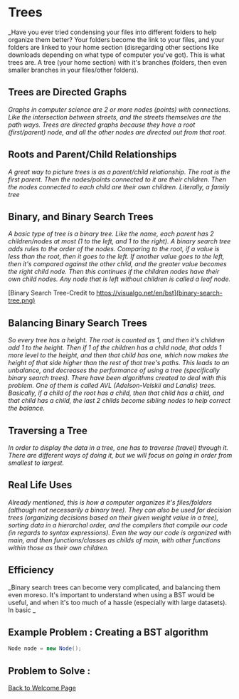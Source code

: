# Trees
_Have you ever tried condensing your files into different folders to help organize them better? Your folders become the link to your files, and your folders are linked to your home section (disregarding other sections like downloads depending on what type of computer you've got). This is what trees are. A tree (your home section) with it's branches (folders, then even smaller branches in your files/other folders).

## Trees are Directed Graphs
_Graphs in computer science are 2 or more nodes (points) with connections. Like the intersection between streets, and the streets themselves are the path ways. Trees are directed graphs because they have a root (first/parent) node, and all the other nodes are directed out from that root._

## Roots and Parent/Child Relationships
_A great way to picture trees is as a parent/child relationship. The root is the first parent. Then the nodes/points connected to it are their children. Then the nodes connected to each child are their own children. Literally, a family tree_

## Binary, and Binary Search Trees
_A basic type of tree is a binary tree. Like the name, each parent has 2 children/nodes at most (1 to the left, and 1 to the right). A binary search tree adds rules to the order of the nodes. Comparing to the root, if a value is less than the root, then it goes to the left. If another value goes to the left, then it's compared against the other child, and the greater value becomes the right child node. Then this continues if the children nodes have their own child nodes. Any node that is left without children is called a leaf node._

[Binary Search Tree-Credit to https://visualgo.net/en/bst](binary-search-tree.png)

## Balancing Binary Search Trees
_So every tree has a height. The root is counted as 1, and then it's children add 1 to the height. Then if 1 of the children has a child node, that adds 1 more level to the height, and then that child has one, which now makes the height of that side higher than the rest of that tree's paths. This leads to an unbalance, and decreases the performance of using a tree (specifically binary search trees). There have been algorithms created to deal with this problem. One of them is called AVL (Adelson-Velskii and Landis) trees. Basically, if a child of the root has a child, then that child has a child, and that child has a child, the last 2 childs become sibling nodes to help correct the balance._ 

## Traversing a Tree
_In order to display the data in a tree, one has to traverse (travel) through it. There are different ways of doing it, but we will focus on going in order from smallest to largest._


## Real Life Uses
_Already mentioned, this is how a computer organizes it's files/folders (although not necessarily a binary tree). They can also be used for decision trees (organizing decisions based on their given weight value in a tree), sorting data in a hierarchal order, and the compilers that compile our code (in regards to syntax expressions). Even the way our code is organized with main, and then functions/classes as childs of main, with other functions within those as their own children._

## Efficiency
_Binary search trees can become very complicated, and balancing them even moreso. It's important to understand when using a BST would be useful, and when it's too much of a hassle (especially with large datasets). In basic _
## Example Problem : Creating a BST algorithm

```csharp
Node node = new Node();
```

## Problem to Solve : 

[Back to Welcome Page](/0-welcome.md)